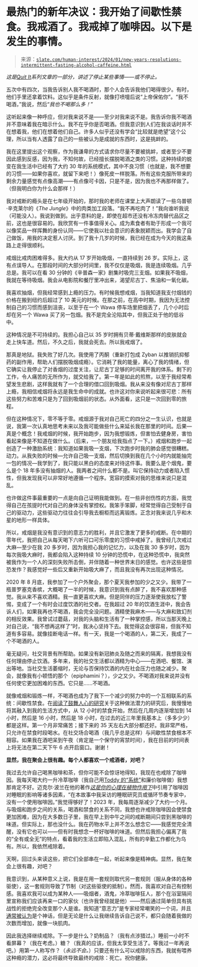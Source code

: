 <!--yml

类别：未分类

日期：2024 年 05 月 27 日 14:34:39

-->

# 最热门的新年决议：我开始了间歇性禁食。我戒酒了。我戒掉了咖啡因。以下是发生的事情。

> 来源：[`slate.com/human-interest/2024/01/new-years-resolutions-intermittent-fasting-alcohol-caffeine.html`](https://slate.com/human-interest/2024/01/new-years-resolutions-intermittent-fasting-alcohol-caffeine.html)

*这是*[*Quit It*](https://slate.com/tag/quit-it)*系列文章的一部分，讲述了停止某些事情——或不停止。*

五次中有四次，当我告诉别人我不喝酒时，那个人会告诉我他们喝得很少。有时，他们手里还拿着饮料。这似乎是条件反射，就像打喷嚏后说“上帝保佑你”。“我不喝酒，”我说，然后“*我也不喝那么多！*”

这听起来像一种呼应，但对我来说不是——至少对我来说不是。我告诉你我不喝酒并不意味着我在暗示什么。我不在乎你是否喝酒。但我意识到人们在我谈话时并不在想着我，他们在想着他们自己。许多人似乎还没有学会“比较就是绝望”这个公理，所以当有人透露了自己的一些被认为是成就的东西时，这是挑衅的。

我在这里提出这个观察，作为我谦卑的方式请求你尽量不要被挑衅，或者至少不要因此感到反感，因为我，不知何故，已经擅长摆脱喝酒之类的习惯。这种持续的蜕变在我生活中已经有了大约 30 年的系统模式，其中不良习惯（也就是，我不想要的习惯——如果你喜欢，就留下来吧！）像死皮一样脱落。所有这些克服所带来的剩余力量感觉有点像高潮——有点像可卡因，只是不是，因为我也不再那样做了。（但我明白你为什么会那样！）

我对戒断的瘾头是在七年级开始的，那时我的老师在课堂上大声朗读了一些乌普顿·辛克莱尔的《*The Jungle*》中的肉类加工段落。“我不再吃肉了！”我向谁听我说（可能没人）。我说到做到。出乎意料的是，即使在超市还没有冷冻肉替代品区之前，这也是很容易的。我欣赏有一件事值得关心。成为素食者有助于形成一个我可以像奖品一样挥舞的身份认同——它使我以社会意识的表象脱颖而出。我学会了自己做饭，用我的决定惹人讨厌。到了我十几岁的时候，我已经在成为今天的我这条路上走得很顺利。

戒烟比戒肉困难得多。我大约从 17 岁开始吸烟，一直持续到 26 岁。实际上，这有点误导人。在那段时间的大部分时间里，我不仅仅是吸烟，我是连续吸烟。几乎总是。我可以在看 30 分钟的《辛普森一家》剧集时吸完三支烟。如果我不吸烟，我就在等待吸烟。我会从电影院和餐厅里冲出来，渴望尼古丁、焦油和一氧化碳。

我喜欢抽烟，但我经常感到上瘾的压力。有时候我想戒烟，当我知道我支付烟钱的价格在搬到纽约后超过了 10 美元的时候。在那之前，在高中时期，我因为无法控制自己的习惯而感到沮丧，以至于在一个 Wawa 停车场里把烟丢了，几个小时后却在另一个 Wawa 买了另一包烟。我不是完全沦陷其中，但我正处于他的低谷中。

这种情况是不可持续的。我担心自己以 35 岁时拥有贝蒂·戴维斯那样的皮肤就会走上快车道。然后，不久之后，我就会死去。所以我戒烟了。

那真是地狱。我失败了好几次。我使用了丙酮（重新打包成 Zyban 以推销抗抑郁药的副作用，帮助人们摆脱吸烟成瘾）。它消耗了我的能量，离心了我的情绪，但它确实让我停止了对香烟的过度关注，让尼古丁足够的时间离开我的体系。剩下的工作，令人痛苦的无所作为，就交给我了。第一年是如此的煎熬，以至于我经常希望发生悲剧，这样我就有了一个合理的借口回到吸烟。我从来没有像对尼古丁那样上瘾，我相信戒烟将永远是我生命中的成就。也许这对你来说听起来很可悲：所有这些努力和苦难只是为了回到吸烟前的状态。从外面看，这只是一次回到零的旅程。

但在这种情况下，零不等于零。戒烟源于我对自己死亡的四分之一生认识，也就是说，我第一次认真地思考未来以及我可能做些什么来延长我在那里的时间。后果—真是个概念！我戒烟的时候，我开始跑步，因为我想锻炼，但害怕去健身房，害怕看起来像是不知道在做什么。（后来，一个朋友给我指点了一下。）戒烟和跑步一起创造了一种激励系统：我知道如果我吸一支烟，下次跑步时我的肺会感觉很糟糕。动力。从我失败的时候—允许自己吸一支烟，然后切换到我在几个小时内就能抽完一包的情况—我学到了，我只能以黑白的态度来对待这件事。我要么是个烟鬼，要么是个 18 年多没有抽烟的人。我两者之间什么都不是。叫它保持动力或者陷入惯性，但我发现我可以非常好地遵循一个程序。宽容的摸索对我的思维来说只是混乱。

也许做这件事最重要的一点是向自己证明我能做到。在一些非创伤性的方面，我觉得自己在孩提时代对自己的身体没有掌控权。我笨手笨脚，经常觉得自己受制于自己的驱动力，这些驱动力往往会引导我去橱柜而远离锻炼。正念对我来说几乎和木星的地形一样具体。

所以，戒烟是我没有意识到的意志力的胜利，并且它激发了更多的戒断。在中期的零年代，我把自己从每天喝下六听可口可乐零度的习惯中戒掉了。我曾经几次戒过大麻—至少在我 20 多岁时，因为我担心我的记忆力，以及在我 30 多岁时，因为每次我吸大麻时，我都会陷入这种持续 10 分钟的恐慌中，在这种恐慌中，我突然被我作为一个人的深刻失败所击倒，并伴随着一种世界末日的感觉。也许这些是惊恐发作？我感觉好一些后又重新开始吸大麻了，而且我没有再次出现这种情况。

2020 年 8 月底，我参加了一个户外聚会，那个夏天我参加的少之又少。我带了一瓶普罗塞克香槟，大概喝了一半的时候，我意识到我有点醉了，我不喜欢那种感觉。我从来不喜欢酒精。我一直更喜欢大麻。但是同伴的压力逐渐使我放松了警惕，变成了一个有时会过度饮酒的社交者。在我超过 20 年的饮酒生涯中，我会告诉人们，如果我再也不喝酒，我会完全没问题。酒精使我麻木——与大麻和致幻剂的相反效果。我曾试过蘑菇，对我的头脑和生活有了一种掌控感，所以当那天晚上对自己说，“我不想再这样了”时，我决心坚持下去。我觉得这会很容易，但我不知道有多容易。就像挂断电话一样。有一天，我是一个喝酒的人，第二天，我成了一个不喝酒的人。

毫无疑问，社交背景有所帮助。如果没有新冠肺炎及随之而来的隔离，我想我没有任何理由停止饮酒。多年来，我的社交生活都以酒精为中心——在酒吧、餐馆、演出等地。当社交生活萎缩时，无论与否保持饮酒的内在社会压力也随之减少。聚会，就像我有小顿悟的那个（epiphamini？），少之又少。不喝酒对我来说并没有任何使它更加困难的东西。它只是……不喝酒。

就像戒烟和锻炼一样，不喝酒也成为了我下一个减少的努力中的一个互相联系的系统：间歇性禁食。在[阅读了鼓舞人心的研究](https://www.health.harvard.edu/heart-health/time-to-try-intermittent-fasting)关于这种做法潜力的研究后，我慢慢地将其融入到我的生活方式中，从 12 小时的禁食开始，然后在几周内逐渐增加到 14 小时，然后是 16 小时，然后是 18 小时，在过去的近三年里我基本上（多多少少）都是这样。第一个月非常痛苦；接下来的 35 天左右大部分都还好。我非常严格，只允许在禁食时段喝水。在社交场合喝酒（我几乎总是这样）与间歇性禁食根本不相容。如果我在酒吧呆到午夜（肯定是一个保守的宵禁时间），我在目前的时间表上将无法在第二天下午 6 点开启窗口。谢谢！

**显然，我在聚会上很有趣。每个人都喜欢一个戒酒者，对吧？**

我过去允许自己喝黑咖啡和茶，但你可能不会惊讶地得知，我现在也戒除了咖啡因。我每天喝大约一升冷萃咖啡（我自己用[Toddy 的“系统”](https://toddycafe.com/product/toddy-cold-brew-system)和廉价咖啡做）我想那肯定不好。迈克尔·波兰在他的著作[*这是你的心理在植物作用下*](http://www.amazon.com/dp//?tag=slatmaga-20)中引用了咖啡因对睡眠的影响等诸多因素，“在本故事中我采访的睡眠研究员或循环节奏专家中，没有一个使用咖啡因。”我觉得够好了！2023 年，我每周逐渐减少了大约一个月。与吸烟和跑步之间的关系，喝酒和禁食的关系不同，我想也许戒除咖啡因会使禁食更加困难，因为在大多数日子里，我在早上到中午之间的戒断期间只尝到黑咖啡的味道。但实际上，那也没什么。我在药物水平上并不怎么想念它——我感觉完全清醒，没有它也可以——但有时我想念一杯好咖啡的味道。但然后我担心偏离了我的“全有或全无”的特点，看着我的生活立即陷入混乱，所有的辛勤工作都化为乌有。所以，我依然戒除着。

天啊，回过头来读这些，把它们全部串在一起，听起来像是精神病。显然，我在聚会上很有趣，对吧？

我意识到，从某种意义上说，我是在用一套规则取代另一套规则（服从身体的各种驱使），这一套规则导致了节制（对这些驱使的抵制）。然而，我喜欢对自己有控制感。我喜欢我可以成为某种人——吸烟者，酒鬼，冷萃咖啡狂人，那个在浴室隔间里宣称我们应该再来一口的家伙（也许我曾经就是他）——然后通过简单但具有挑战性的拒绝完全改变那个人是谁。我知道“意志力”是专家经常嘲笑的一个词，并且[通常被认为](https://www.cbc.ca/radio/sunday/may-21-2017-the-sunday-edition-with-michael-enright-1.4119351/willpower-is-a-myth-and-believing-in-it-may-make-things-worse-1.4119374)是个神话，但是无论是什么让我继续告诉自己说不，都只会随着我做的次数而增加，就像一块肌肉。

因此我选择继续戒除。下一步是什么？奶制品？（我有点涉猎过。）睡前一小时不看屏幕？（我在考虑。）糖？（我真的应该，但我太享受生活了。等我过一年再说吧。）用第一人称写作？（*永远不会。*）只要还有什么可以戒除的东西，我就有喂养这种瘾的潜力，这必将最终导致最终的戒除：死亡。祝你健康。
